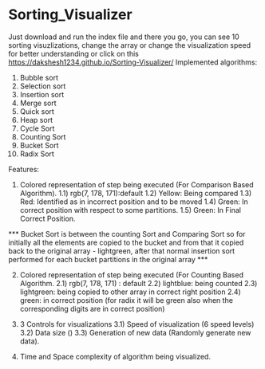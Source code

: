 # Sorting_Visualizer
Just download and run the index file and there you go, you can see 10 sorting visuzlizations, change the array or change the visualization speed for better understanding
or click on this https://dakshesh1234.github.io/Sorting-Visualizer/
Implemented algorithms:
 1) Bubble sort
 2) Selection sort
 3) Insertion sort
 4) Merge sort
 5) Quick sort
 6) Heap sort
 7) Cycle Sort
 8) Counting Sort
 9) Bucket Sort
10) Radix Sort

Features:
1) Colored representation of step being executed (For Comparison Based Algorithm).
     1.1) rgb(7, 178, 171):default
     1.2) Yellow: Being compared
     1.3) Red: Identified as in incorrect position and to be moved
     1.4) Green: In correct position with respect to some partitions.
     1.5) Green: In Final Correct Position.
   
*** Bucket Sort is between the counting Sort and Comparing Sort so for initially all the elements are copied to the bucket and from that it copied back to the original array - lightgreen, after that normal insertion sort performed for each bucket partitions in the original array ***

2) Colored representation of step being executed (For Counting Based Algorithm.
      2.1) rgb(7, 178, 171) : default
      2.2) lightblue: being counted
      2.3) lightgreen: being copied to other array in correct right position
      2.4) green: in correct position (for radix it will be green also when the corresponding digits are in correct position)

3) 3 Controls for visualizations
      3.1) Speed of visualization (6 speed levels)
      3.2) Data size ()
      3.3) Generation of new data (Randomly generate new data).

4) Time and Space complexity of algorithm being visualized.

